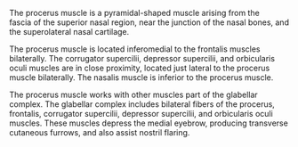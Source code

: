 The procerus muscle is a pyramidal-shaped muscle arising from the fascia of the superior nasal region, near the junction of the nasal bones, and the superolateral nasal cartilage.

The procerus muscle is located inferomedial to the frontalis muscles bilaterally. The corrugator supercilii, depressor supercilii, and orbicularis oculi muscles are in close proximity, located just lateral to the procerus muscle bilaterally. The nasalis muscle is inferior to the procerus muscle.

The procerus muscle works with other muscles part of the glabellar complex. The glabellar complex includes bilateral fibers of the procerus, frontalis, corrugator supercilii, depressor supercilii, and orbicularis oculi muscles. These muscles depress the medial eyebrow, producing transverse cutaneous furrows, and also assist nostril flaring.